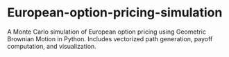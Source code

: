 # European-option-pricing-simulation
A Monte Carlo simulation of European option pricing using Geometric Brownian Motion in Python. Includes vectorized path generation, payoff computation, and visualization.
